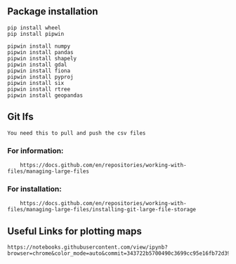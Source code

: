 

## Package installation

    pip install wheel
    pip install pipwin

    pipwin install numpy
    pipwin install pandas
    pipwin install shapely
    pipwin install gdal
    pipwin install fiona
    pipwin install pyproj
    pipwin install six
    pipwin install rtree
    pipwin install geopandas

## Git lfs

    You need this to pull and push the csv files
### For information:
        https://docs.github.com/en/repositories/working-with-files/managing-large-files

### For installation:
        https://docs.github.com/en/repositories/working-with-files/managing-large-files/installing-git-large-file-storage

## Useful Links for plotting maps
    https://notebooks.githubusercontent.com/view/ipynb?browser=chrome&color_mode=auto&commit=343722b5700490c3699cc95e16fb72d39e11c077&device=unknown&enc_url=68747470733a2f2f7261772e67697468756275736572636f6e74656e742e636f6d2f636c61756469616e33372f44535f506f7274666f6c696f2f333433373232623537303034393063333639396363393565313666623732643339653131633037372f4e59435f6361625f646174617365742f30315f4544415f4e59435f4361625f67656f7370617469616c5f76697375616c697a6174696f6e2e6970796e62&logged_in=false&nwo=claudian37%2FDS_Portfolio&path=NYC_cab_dataset%2F01_EDA_NYC_Cab_geospatial_visualization.ipynb&platform=android&repository_id=263525846&repository_type=Repository&version=99






